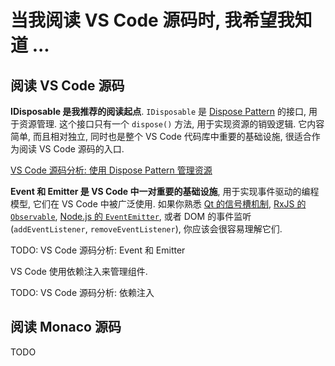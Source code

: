 # 当我阅读 VS Code 源码时, 我希望我知道 ...

## 阅读 VS Code 源码

**IDisposable 是我推荐的阅读起点**. `IDisposable` 是 [Dispose Pattern](https://en.wikipedia.org/wiki/Dispose_pattern) 的接口, 用于资源管理. 这个接口只有一个 `dispose()` 方法, 用于实现资源的销毁逻辑. 它内容简单, 而且相对独立, 同时也是整个 VS Code 代码库中重要的基础设施, 很适合作为阅读 VS Code 源码的入口.

[VS Code 源码分析: 使用 Dispose Pattern 管理资源](./dispose-pattern.md)

**Event 和 Emitter 是 VS Code 中一对重要的基础设施**, 用于实现事件驱动的编程模型, 它们在 VS Code 中被广泛使用. 如果你熟悉 [Qt 的信号槽机制](https://doc.qt.io/qt-6/signalsandslots.html), [RxJS 的 `Observable`](https://rxjs.dev/guide/observable), [Node.js 的 `EventEmitter`](https://nodejs.org/en/learn/asynchronous-work/the-nodejs-event-emitter), 或者 DOM 的事件监听 (`addEventListener`, `removeEventListener`), 你应该会很容易理解它们.

TODO: VS Code 源码分析: Event 和 Emitter

VS Code 使用依赖注入来管理组件.

TODO: VS Code 源码分析: 依赖注入

## 阅读 Monaco 源码

TODO
